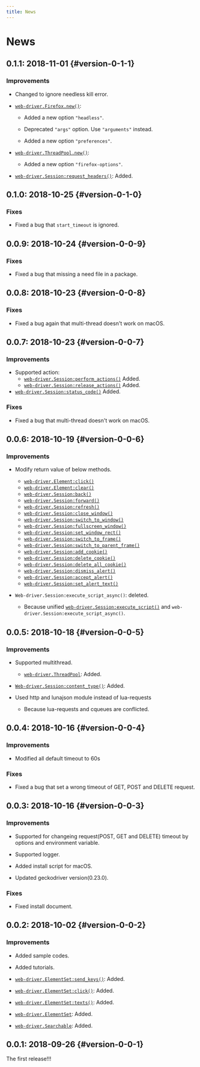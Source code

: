 ```yaml
---
title: News
---
```


# News

## 0.1.1: 2018-11-01 {#version-0-1-1}

### Improvements

  * Changed to ignore needless kill error.

  * [`web-driver.Firefox.new()`][firefox-new]:

    * Added a new option `"headless"`.

    * Deprecated `"args"` option. Use `"arguments"` instead.

    * Added a new option `"preferences"`.

  * [`web-driver.ThreadPool.new()`][thread-pool-new]:

    * Added a new option `"firefox-options"`.

  * [`web-driver.Session:request_headers()`][session-request-headers]: Added.

## 0.1.0: 2018-10-25 {#version-0-1-0}

### Fixes

  * Fixed a bug that `start_timeout` is ignored.

## 0.0.9: 2018-10-24 {#version-0-0-9}

### Fixes

  * Fixed a bug that missing a need file in a package.

## 0.0.8: 2018-10-23 {#version-0-0-8}

### Fixes

  * Fixed a bug again that multi-thread doesn't work on macOS.

## 0.0.7: 2018-10-23 {#version-0-0-7}

### Improvements

  * Supported action:
    * [`web-driver.Session:perform_actions()`][session-perform-actions] Added.
    * [`web-driver.Session:release_actions()`][session-release-actions] Added.
  * [`web-driver.Session:status_code()`][session-status-code] Added.

### Fixes

  * Fixed a bug that multi-thread doesn't work on macOS.

## 0.0.6: 2018-10-19 {#version-0-0-6}

### Improvements

  * Modify return value of below methods.
    * [`web-driver.Element:click()`][element-click]
    * [`web-driver.Element:clear()`][element-clear]
    * [`web-driver.Session:back()`][session-back]
    * [`web-driver.Session:forward()`][session-forward]
    * [`web-driver.Session:refresh()`][session-refresh]
    * [`web-driver.Session:close_window()`][session-close-window]
    * [`web-driver.Session:switch_to_window()`][session-switch-to-window]
    * [`web-driver.Session:fullscreen_window()`][session-fullscreen-window]
    * [`web-driver.Session:set_window_rect()`][session-set-window-rect]
    * [`web-driver.Session:switch_to_frame()`][session-switch-to-frame]
    * [`web-driver.Session:switch_to_parent_frame()`][session-switch-to-parent-frame]
    * [`web-driver.Session:add_cookie()`][session-add-cookie]
    * [`web-driver.Session:delete_cookie()`][session-delete-cookie]
    * [`web-driver.Session:delete_all_cookie()`][session-delete-all-cookie]
    * [`web-driver.Session:dismiss_alert()`][session-dismiss-alert]
    * [`web-driver.Session:accept_alert()`][session-accept-alert]
    * [`web-driver.Session:set_alert_text()`][session-set-alert-text]

  * `Web-driver.Session:execute_script_async()`: deleted.
    * Because unified [`web-driver.Session:execute_script()`][session-execute-script] and `web-driver.Session:execute_script_async()`.

## 0.0.5: 2018-10-18 {#version-0-0-5}

### Improvements

  * Supported multithread.
    * [`web-driver.ThreadPool`][thread-pool]: Added.

  * [`Web-driver.Session:content_type()`][session-content-type]: Added.

  * Used http and lunajson module instead of lua-requests
    * Because lua-requests and cqueues are conflicted.

## 0.0.4: 2018-10-16 {#version-0-0-4}

### Improvements

  * Modified all default timeout to 60s

### Fixes

  * Fixed a bug that set a wrong timeout of GET, POST and DELETE request.

## 0.0.3: 2018-10-16 {#version-0-0-3}

### Improvements

  * Supported for changeing request(POST, GET and DELETE) timeout by options and environment variable.

  * Supported logger.

  * Added install script for macOS.

  * Updated geckodriver version(0.23.0).

### Fixes

  * Fixed install document.

## 0.0.2: 2018-10-02 {#version-0-0-2}

### Improvements

  * Added sample codes.

  * Added tutorials.

  * [`web-driver.ElementSet:send_keys()`][elementset-send_keys]: Added.

  * [`web-driver.ElementSet:click()`][elementset-click]: Added.

  * [`web-driver.ElementSet:texts()`][elementset-texts]: Added.

  * [`web-driver.ElementSet`][elementset]: Added.

  * [`web-driver.Searchable`][searchable]: Added.

## 0.0.1: 2018-09-26 {#version-0-0-1}

The first release!!!


[thread-pool]: ../reference/thread-pool.html

[thread-pool-new]: ../reference/thread-pool.html#new

[element-click]: ../reference/element.html#click

[element-clear]: ../reference/element.html#clear

[session-back]: ../reference/session.html#back

[session-forward]: ../reference/session.html#forward

[session-refresh]: ../reference/session.html#refresh

[session-close-window]: ../reference/session.html#close-window

[session-switch-to-window]: ../reference/session.html#switch-to-window

[session-fullscreen-window]: ../reference/session.html#fullscreen-window

[session-set-window-rect]: ../reference/session.html#set-window-rect

[session-switch-to-frame]: ../reference/session.html#switch-to-frame

[session-switch-to-parent-frame]: ../reference/session.html#switch-to-parent-frame

[session-add-cookie]: ../reference/session.html#add-cookie

[session-delete-cookie]: ../reference/session.html#delete-cookie

[session-delete-all-cookie]: ../reference/session.html#delete-all-cookie

[session-dismiss-alert]: ../reference/session.html#dismiss-alert

[session-accept-alert]: ../reference/session.html#accept-alert

[session-set-alert-text]: ../reference/session.html#set-alert-text

[session-execute-script]: ../reference/session.html#execute-script

[session-content-type]: ../reference/session.html#content-type

[session-perform-actions]: ../reference/session.html#perform-actions

[session-release-actions]: ../reference/session.html#release-actions

[session-status-code]: ../reference/session.html#status-code

[session-request-headers]: ../reference/session.html#request-headers

[elementset-send_keys]: ../reference/elementset.html#send-keys

[elementset-click]: ../reference/elementset.html#click

[elementset-texts]: ../reference/elementset.html#texts

[elementset]: ../reference/elementset.html

[searchable]: ../reference/searchable.html

[firefox-new]: ../reference/firefox.html#new
